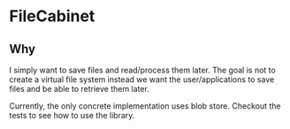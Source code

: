 # FileCabinet

## Why
I simply want to save files and read/process them later. The goal is not to create a virtual file system instead we want the user/applications to save files and be able to retrieve them later.

Currently, the only concrete implementation uses blob store. Checkout the tests to see how to use the library.
